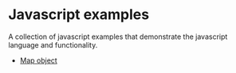 # Javascript examples

A collection of javascript examples that demonstrate the javascript language and functionality.

* [Map object](map/README.md)